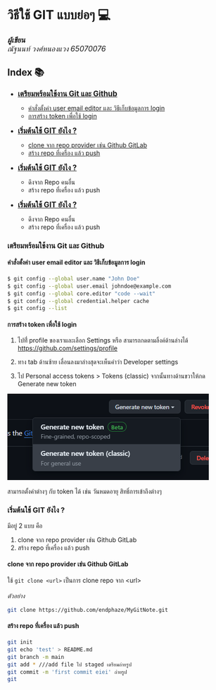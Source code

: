 # วิธีใช้ GIT แบบย่อๆ 💻

<span style="font-size:1.2em;">*<b>ผู้เขียน</b><br>ณัฐนนท์ วงศ์หนองแวง 65070076*</span>


## Index 📚

- [<span style="font-size:1.2em;"><b>เตรียมพร้อมใช้งาน Git และ Github</b></span>](#)
    - [คำสั่งตั้งค่า user email editor และ วิธีเก็บข้อมูลการ login](#คำสั่งตั้งค่า-user-email-editor-และ-วิธีเก็บข้อมูลการ-login)
    - [การสร้าง token เพื่อใช้ login](#การสร้าง-token-เพื่อใช้-login)

- [<span style="font-size:1.2em;"><b>เริ่มต้นใช้ GIT ยังไง ?</b></span>](#)
    - [clone จาก repo provider เช่น Github GitLab](#clone-จาก-repo-provider-เช่น-github-gitlab)
    - [สร้าง repo ที่เครื่อง แล้ว push](#สร้าง-repo-ที่เครื่อง-แล้ว-push)

- [<span style="font-size:1.2em;"><b>เริ่มต้นใช้ GIT ยังไง ?</b></span>](#)
    - ดึงจาก Repo คนอื่น
    - สร้าง repo ที่เครื่อง แล้ว push

- [<span style="font-size:1.2em;"><b>เริ่มต้นใช้ GIT ยังไง ?</b></span>](#)
    - ดึงจาก Repo คนอื่น
    - สร้าง repo ที่เครื่อง แล้ว push



### เตรียมพร้อมใช้งาน Git และ Github


#### คำสั่งตั้งค่า user email editor และ วิธีเก็บข้อมูลการ login

```bash
$ git config --global user.name "John Doe"
$ git config --global user.email johndoe@example.com
$ git config --global core.editor "code --wait"
$ git config --global credential.helper cache
$ git config --list
```



#### การสร้าง token เพื่อใช้ login

1. ไปที่่ profile ของเราและเลือก Settings หรือ สามารถกดตามลิ้งค์ด้านล่างได้ <br>
https://github.com/settings/profile

2. ทาง tab ด้านซ้าย เลื่อนลงมาล่างสุดจะเห็นคำว่า Developer settings


3. ไป Personal access tokens > Tokens (classic) จากนั้นทางด้านขวาให้กด Generate new token

![alt text](image.png)

สามารถตั้งค่าต่างๆ กับ token ได้ เช่น วันหมดอายุ สิทธิ์การเข้าถึงต่างๆ


### เริ่มต้นใช้ GIT ยังไง ?
มีอยู่ 2 แบบ คือ
1. clone จาก repo provider เช่น Github GitLab
2. สร้าง repo ที่เครื่อง แล้ว push

#### clone จาก repo provider เช่น Github GitLab

ใช้ ```git clone <url>``` เป็นการ clone repo จาก \<url\> 
<br><br>
*ตัวอย่าง*

```bash 
git clone https://github.com/endphaze/MyGitNote.git
```


#### สร้าง repo ที่เครื่อง แล้ว push

```bash
git init
git echo 'test' > README.md
git branch -m main 
git add * ///add file ไป staged เตรียมถ่ายรูป
git commit -m 'first commit eiei' ถ่ายรูป
git 

```
